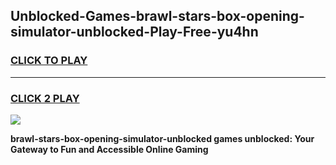 
## Unblocked-Games-brawl-stars-box-opening-simulator-unblocked-Play-Free-yu4hn
<h3>
<a href="https://premium76.site?title=brawl-stars-box-opening-simulator-unblocked&ref=18A1">CLICK TO PLAY</a></h3>
<hr>

<h3>
<a href="https://premium76.site?title=brawl-stars-box-opening-simulator-unblocked&ref=18A1">CLICK 2 PLAY</a>
  
</h3>

<a href="https://premium76.site?title=brawl-stars-box-opening-simulator-unblocked&ref=18A1"><img src="https://clearcache.store/games.png"></a>


**brawl-stars-box-opening-simulator-unblocked games unblocked: Your Gateway to Fun and Accessible Online Gaming**
